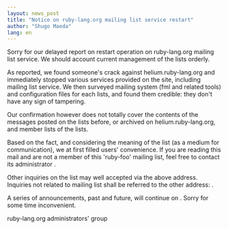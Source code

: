 ```yaml
---
layout: news_post
title: "Notice on ruby-lang.org mailing list service restart"
author: "Shugo Maeda"
lang: en
---
```


Sorry for our delayed report on restart operation on ruby-lang.org
mailing list service. We should account current management of the
lists orderly.

As reported, we found someone's crack against helium.ruby-lang.org and
immediately stopped various services provided on the site, including
mailing list service. We then surveyed mailing system (fml and related
tools) and configuration files for each lists, and found them
credible: they don't have any sign of tampering.

Our confirmation however does not totally cover the contents of the
messages posted on the lists before, or archived on
helium.ruby-lang.org, and member lists of the lists.

Based on the fact, and considering the meaning of the list (as a
medium for communication), we at first filled users' convenience. If
you are reading this mail and are not a member of this 'ruby-foo'
mailing list, feel free to contact its administrator .

Other inquiries on the list may well accepted via the above
address. Inquiries not related to mailing list shall be referred to
the other address: .

A series of announcements, past and future, will continue on .
Sorry for some time inconvenient.

ruby-lang.org administrators' group
